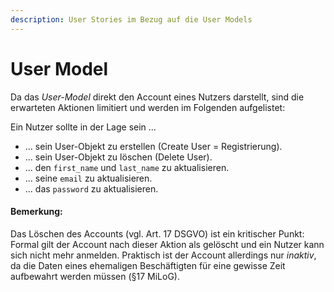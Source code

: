 ```yaml
---
description: User Stories im Bezug auf die User Models
---
```


# User Model

Da das *User-Model* direkt den Account eines Nutzers darstellt, sind die erwarteten Aktionen limitiert und werden im Folgenden aufgelistet:

Ein Nutzer sollte in der Lage sein ...

* ... sein User-Objekt zu erstellen (Create User = Registrierung).
* ... sein User-Objekt zu löschen (Delete User).
* ... den `first_name` und `last_name` zu aktualisieren.
* ... seine `email` zu aktualisieren.
* ... das `password` zu aktualisieren.

#### Bemerkung:

Das Löschen des Accounts (vgl. Art. 17 DSGVO) ist ein kritischer Punkt: Formal gilt der Account nach dieser Aktion als gelöscht und ein Nutzer kann sich nicht mehr anmelden. Praktisch ist der Account allerdings nur _inaktiv_, da die Daten eines ehemaligen Beschäftigten für eine gewisse Zeit aufbewahrt werden müssen (§17 MiLoG).
